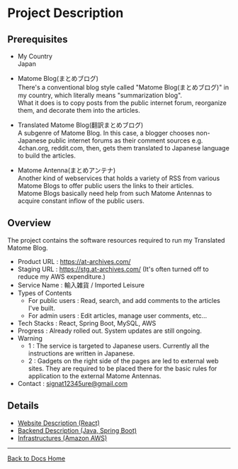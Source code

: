 # Project Description

## Prerequisites

- My Country  
  Japan

- Matome Blog(まとめブログ)  
  There's a conventional blog style called "Matome Blog(まとめブログ)" in my country, which literally means "summarization blog".  
  What it does is to copy posts from the public internet forum, reorganize them, and decorate them into the articles.

- Translated Matome Blog(翻訳まとめブログ)  
  A subgenre of Matome Blog. In this case, a blogger chooses non-Japanese public internet forums as their comment sources e.g. 4chan.org, reddit.com, then, gets them translated to Japanese language to build the articles.

- Matome Antenna(まとめアンテナ)  
  Another kind of webservices that holds a variety of RSS from various Matome Blogs to offer public users the links to their articles.  
  Matome Blogs basically need help from such Matome Antennas to acquire constant inflow of the public users.


## Overview

The project contains the software resources required to run my Translated Matome Blog.  

- Product URL : https://at-archives.com/
- Staging URL : https://stg.at-archives.com/ (It's often turned off to reduce my AWS expenditure.)  
- Service Name : 輸入雑貨 / Imported Leisure
- Types of Contents
  - For public users : Read, search, and add comments to the articles I've built.
  - For admin users : Edit articles, manage user comments, etc...
- Tech Stacks : React, Spring Boot, MySQL, AWS
- Progress : Already rolled out. System updates are still ongoing.
- Warning 
  - 1 : The service is targeted to Japanese users. Currently all the instructions are written in Japanese.  
  - 2 : Gadgets on the right side of the pages are led to external web sites. They are required to be placed there for the basic rules for application to the external Matome Antennas.  
- Contact : signat12345ure@gmail.com

## Details

- [Website Description (React)](./website.md)
- [Backend Description (Java, Spring Boot)](./backend.md)
- [Infrastructures (Amazon AWS)](./infrastructures.md)

----

[Back to Docs Home](../home.md)
